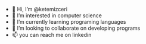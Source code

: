 - 👋 Hi, I’m @ketemizceri
- 👀 I’m interested in computer science
- 🌱 I’m currently learning programing languages
- 💞️ I’m looking to collaborate on developing programs
- 📫 you can reach me on linkedin

<!---
ketemizceri/ketemizceri is a ✨ special ✨ repository because its `README.md` (this file) appears on your GitHub profile.
You can click the Preview link to take a look at your changes.
--->

